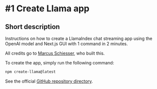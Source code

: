 # #1 Create Llama app

## Short description

Instructions on how to create a LlamaIndex chat streaming app using the OpenAI model and Next.js GUI with 1 command in 2 minutes.

All credits go to <a href="https://github.com/marcusschiesser">Marcus Schiesser</a>, who built this.

To create the app, simply run the following command:

```bash
npm create-llama@latest
```

See the official <a href="https://github.com/run-llama/LlamaIndexTS/tree/main/packages/create-llama">GitHub repository directory</a>.
